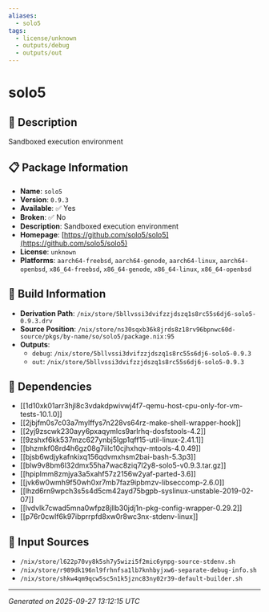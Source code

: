 ```yaml
---
aliases:
  - solo5
tags:
  - license/unknown
  - outputs/debug
  - outputs/out
---
```


# solo5

## 📝 Description

Sandboxed execution environment

## 📋 Package Information

- **Name**: `solo5`
- **Version**: `0.9.3`
- **Available**: ✅ Yes
- **Broken**: ✅ No
- **Description**: Sandboxed execution environment
- **Homepage**: [https://github.com/solo5/solo5](https://github.com/solo5/solo5)
- **License**: `unknown`
- **Platforms**: `aarch64-freebsd`, `aarch64-genode`, `aarch64-linux`, `aarch64-openbsd`, `x86_64-freebsd`, `x86_64-genode`, `x86_64-linux`, `x86_64-openbsd`

## 🔧 Build Information

- **Derivation Path**: `/nix/store/5bllvssi3dvifzzjdszq1s8rc55s6dj6-solo5-0.9.3.drv`
- **Source Position**: `/nix/store/ns30sqxb36k8jrds8z18rv96bpnwc60d-source/pkgs/by-name/so/solo5/package.nix:95`
- **Outputs**:
  - `debug`:  `/nix/store/5bllvssi3dvifzzjdszq1s8rc55s6dj6-solo5-0.9.3`
  - `out`:  `/nix/store/5bllvssi3dvifzzjdszq1s8rc55s6dj6-solo5-0.9.3`

## 🔗 Dependencies

- [[1d10xk01arr3hjl8c3vdakdpwivwj4f7-qemu-host-cpu-only-for-vm-tests-10.1.0]]
- [[2jbjfm0s7c03a7mylffys7n228vs64rz-make-shell-wrapper-hook]]
- [[2yj9zscwk230ayy6pxaqymlcs9arlrhq-dosfstools-4.2]]
- [[9zshxf6kk537mzc627ynbj5lgp1qff15-util-linux-2.41.1]]
- [[bhzmkf08rd4h6gz08g7iilc10cjhxhqv-mtools-4.0.49]]
- [[bjsb6wdjykafnkixq156qdvmxhsm2bai-bash-5.3p3]]
- [[blw9v8bm6l32dmx55ha7wac8ziq7l2y8-solo5-v0.9.3.tar.gz]]
- [[hpiplmm8zmjya3a5xahf57z2156w2yaf-parted-3.6]]
- [[jvk6w0wmh9f50wh0xr7mb7faz9ipbmzv-libseccomp-2.6.0]]
- [[lhzd6rn9wpch3s5s4d5cm42ayd75bgpb-syslinux-unstable-2019-02-07]]
- [[lvdvlk7cwad5mna0wfpz8jllb30jdj1n-pkg-config-wrapper-0.29.2]]
- [[p76r0cwlf6k97ibprrpfd8xw0r8wc3nx-stdenv-linux]]

## 📁 Input Sources

- `/nix/store/l622p70vy8k5sh7y5wizi5f2mic6ynpg-source-stdenv.sh`
- `/nix/store/r989dk196nl9frhnfsa1lb7knhbyjxw6-separate-debug-info.sh`
- `/nix/store/shkw4qm9qcw5sc5n1k5jznc83ny02r39-default-builder.sh`

---
*Generated on 2025-09-27 13:12:15 UTC*
